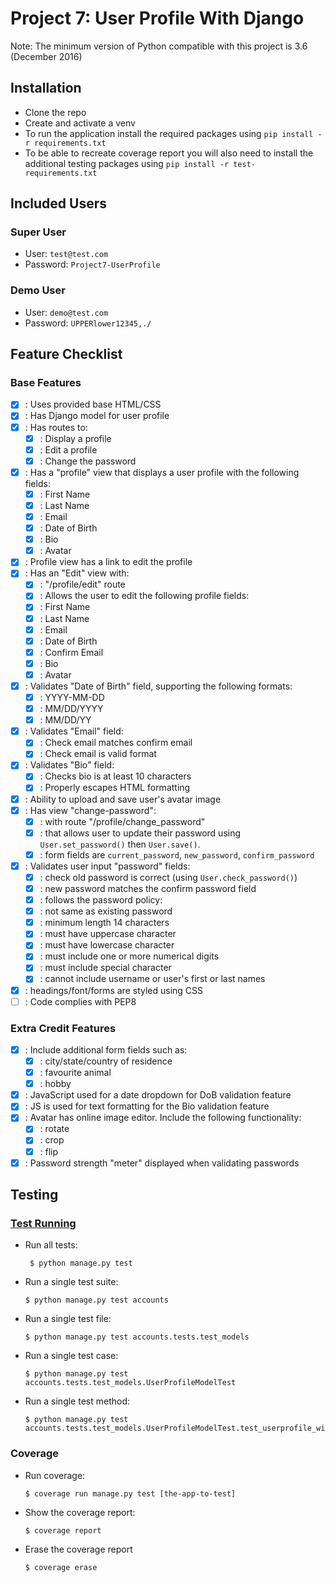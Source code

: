 Project 7: User Profile With Django
===================================

Note: The minimum version of Python compatible with this project is 3.6 (December 2016)

Installation
------------

- Clone the repo
- Create and activate a venv
- To run the application install the required packages using `pip install -r requirements.txt`
- To be able to recreate coverage report you will also need to install the additional testing packages 
  using `pip install -r test-requirements.txt`

Included Users
--------------

### Super User ###

- User: `test@test.com`
- Password: `Project7-UserProfile`

### Demo User ###

- User: `demo@test.com`
- Password: `UPPERlower12345,./`

Feature Checklist
-----------------

### Base Features ###

- [x] : Uses provided base HTML/CSS
- [x] : Has Django model for user profile
- [x] : Has routes to:
  - [x] : Display a profile
  - [x] : Edit a profile
  - [x] : Change the password
- [x] : Has a "profile" view that displays a user profile with the following
  fields:
  - [x] : First Name
  - [x] : Last Name
  - [x] : Email
  - [x] : Date of Birth
  - [x] : Bio
  - [x] : Avatar
- [x] : Profile view has a link to edit the profile
- [x] : Has an "Edit" view with:
  - [x] : "/profile/edit" route
  - [x] : Allows the user to edit the following profile fields:
  - [x] : First Name
  - [x] : Last Name
  - [x] : Email
  - [x] : Date of Birth
  - [x] : Confirm Email
  - [x] : Bio
  - [x] : Avatar
- [x] : Validates "Date of Birth" field, supporting the following formats:
  - [x] : YYYY-MM-DD
  - [x] : MM/DD/YYYY
  - [x] : MM/DD/YY
- [x] : Validates "Email" field:
  - [x] : Check email matches confirm email
  - [x] : Check email is valid format
- [x] : Validates "Bio" field:
  - [x] : Checks bio is at least 10 characters
  - [x] : Properly escapes HTML formatting
- [x] : Ability to upload and save user's avatar image
- [x] : Has view "change-password":
  - [x] : with route "/profile/change_password"
  - [x] : that allows user to update their password using `User.set_password()` 
    then `User.save()`.
  - [x] : form fields are `current_password`, `new_password`, `confirm_password`
- [x] : Validates user input "password" fields:
  - [x] : check old password is correct (using `User.check_password()`)
  - [x] : new password matches the confirm password field
  - [x] : follows the password policy:
  - [x] : not same as existing password
  - [x] : minimum length 14 characters
  - [x] : must have uppercase character
  - [x] : must have lowercase character
  - [x] : must include one or more numerical digits
  - [x] : must include special character
  - [x] : cannot include username or user's first or last names
- [x] : headings/font/forms are styled using CSS
- [ ] : Code complies with PEP8

### Extra Credit Features ###

- [x] : Include additional form fields such as:
  - [x] : city/state/country of residence
  - [x] : favourite animal
  - [x] : hobby
- [x] : JavaScript used for a date dropdown for DoB validation feature
- [x] : JS is used for text formatting for the Bio validation feature
- [x] : Avatar has online image editor. Include the following functionality:
  - [x] : rotate
  - [x] : crop
  - [x] : flip
- [x] : Password strength "meter" displayed when validating passwords

Testing
-------

### [Test Running](https://docs.djangoproject.com/en/2.2/topics/testing/overview/#running-tests) ###

- Run all tests:
  ```console
   $ python manage.py test
   ```

- Run a single test suite:
  ```console
  $ python manage.py test accounts
  ```

- Run a single test file:
  ```console
  $ python manage.py test accounts.tests.test_models
  ```

- Run a single test case:
  ```console
  $ python manage.py test accounts.tests.test_models.UserProfileModelTest
  ```

- Run a single test method:
  ```console
  $ python manage.py test accounts.tests.test_models.UserProfileModelTest.test_userprofile_without_required_fields_is_invalid
  ```

### Coverage ###

- Run coverage:
  ```console
  $ coverage run manage.py test [the-app-to-test]
  ```

- Show the coverage report:
  ```console
  $ coverage report
  ```

- Erase the coverage report
  ```console
  $ coverage erase
  ```
